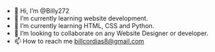 - 👋 Hi, I’m @Billy272
- 👀 I’m currently learning website development.
- 🌱 I’m currently learning HTML, CSS and Python.
- 💞️ I’m looking to collaborate on any Website Designer or developer.
- 📫 How to reach me billcordias8@gmail.com

<!---
Billy272/Billy272 is a ✨ special ✨ repository because its `README.md` (this file) appears on your GitHub profile.
You can click the Preview link to take a look at your changes.
--->
